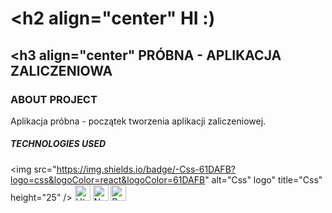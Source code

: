 # <h2 align="center" HI :) </h2>
## <h3 align="center" PRÓBNA - APLIKACJA ZALICZENIOWA </h3>

### ABOUT PROJECT 
Aplikacja próbna - początek tworzenia aplikacji zaliczeniowej.

#### <div>
##### TECHNOLOGIES USED 
<span><img src="https://img.shields.io/badge/-Css-61DAFB?logo=css&logoColor=react&logoColor=61DAFB" alt="Css" logo" title="Css" height="25" /></span>
<span><img src="https://img.shields.io/badge/-Html-282C34?logo=typescript&logoColor=31786C" alt="Html logo" title="Html" height="25" /></span>
<span><img src="https://img.shields.io/badge/-Node.js-282C34?logo=node.js&logoColor=00F200" alt="Node.js logo" title="Node.js" height="25" /></span>
  <span><img src="https://img.shields.io/badge/-React-282C34?logo=node.js&logoColor=00F200" alt="React logo" title="React" height="25" /></span>
</div>

